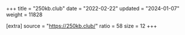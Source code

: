 +++
title = "250kb.club"
date = "2022-02-22"
updated = "2024-01-07"
weight = 11828

[extra]
source = "https://250kb.club/"
ratio = 58
size = 12
+++

